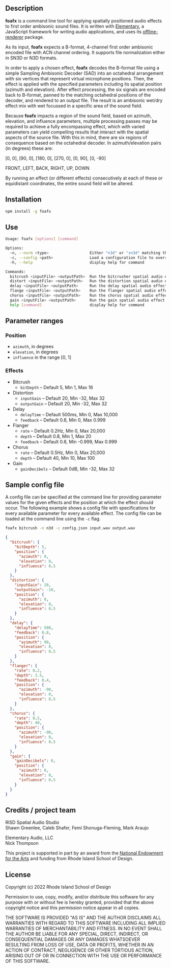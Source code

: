 ## Description

**foafx** is a command line tool for applying spatially positioned audio effects to first order ambisonic sound files.  It is written with [Elementary](https://www.elementary.audio/), a JavaScript framework for writing audio applications, and uses its [offline-renderer](https://www.elementary.audio/docs/packages/offline-renderer) package.

As its input, **foafx** expects a B-format, 4-channel first order ambisonic encoded file with ACN channel ordering.  It supports file normalization either in SN3D or N3D formats.

In order to apply a chosen effect, **foafx** decodes the B-format file using a simple Sampling Ambisonic Decoder (SAD) into an octahedral arrangement with six vertices that represent virtual microphone positions.  Then, the effect is applied with the specified parameters including its spatial position (azimuth and elevation).  After effect processing, the six signals are encoded back to B-format, panned to the matching octahedral positions of the decoder, and rendered to an output file.  The result is an ambisonic wet/dry effect mix with wet focussed in a specific area of the sound field.

Because **foafx** impacts a region of the sound field, based on azimuth, elevation, and influence parameters, multiple processing passes may be required to achieve a fully encompassing effect, which with varied parameters can yield compelling results that interact with the spatial aspects of the source file.  With this in mind, there are six regions of consequence based on the octahedral decoder. In azimuth/elevation pairs (in degrees) these are:

[0, 0], [90, 0], [180, 0], [270, 0], [0, 90], [0, -90]

FRONT, LEFT, BACK, RIGHT, UP, DOWN

By running an effect (or different effects) consecutively at each of these or equidistant coordinates, the entire sound field will be altered.

## Installation

```bash
npm install -g foafx
```

## Use

```bash
Usage: foafx [options] [command]

Options:
  -n, --norm <type>                  Either "n3d" or "sn3d" matching the input file encoding
  -c, --config <path>                Load a configuration file to override the default parameter settings
  -h, --help                         display help for command

Commands:
  bitcrush <inputFile> <outputPath>  Run the bitcrusher spatial audio effect over the input file
  distort <inputFile> <outputPath>   Run the distortion spatial audio effect over the input file
  delay <inputFile> <outputPath>     Run the delay spatial audio effect over the input file
  flange <inputFile> <outputPath>    Run the flanger spatial audio effect over the input file
  chorus <inputFile> <outputPath>    Run the chorus spatial audio effect over the input file
  gain <inputFile> <outputPath>      Run the gain spatial audio effect over the input file
  help [command]                     display help for command
```

## Parameter ranges

### Position

* `azimuth`, in degrees
* `elevation`, in degrees
* `influence` in the range [0, 1]

### Effects

* Bitcrush
    * `bitDepth` – Default 5, Min 1, Max 16
* Distortion
    * `inputGain` – Default 20, Min -32, Max 32
    * `outputGain` – Default 20, Min -32, Max 32
* Delay
    * `delayTime` – Default 500ms, Min 0, Max 10,000
    * `feedback` – Default 0.8, Min 0, Max 0.999
* Flanger
    * `rate` – Default 0.2Hz, Min 0, Max 20,000
    * `depth` – Default 0.8, Min 1, Max 20
    * `feedback` – Default 0.8, Min -0.999, Max 0.999
* Chorus
    * `rate` – Default 0.5Hz, Min 0, Max 20,000
    * `depth` – Default 40, Min 10, Max 100
* Gain
    * `gainDecibels` – Default 0dB, Min -32, Max 32

## Sample config file

A config file can be specified at the command line for providing parameter values for the given
effects and the position at which the effect should occur. The following example shows a config file
with specifications for every available parameter for every available effect. The config file can be
loaded at the command line using the `-c` flag.

```bash
foafx bitcrush -n n3d -c config.json input.wav output.wav
```

```json
{
  "bitcrush": {
    "bitDepth": 5,
    "position": {
      "azimuth": 0,
      "elevation": 0,
      "influence": 0.5
    }
  },
  "distortion": {
    "inputGain": 20,
    "outputGain": -10,
    "position": {
      "azimuth": 0,
      "elevation": 0,
      "influence": 0.5
    }
  },
  "delay": {
    "delayTime": 500,
    "feedback": 0.8,
    "position": {
      "azimuth": 90,
      "elevation": 0,
      "influence": 0.5
    }
  },
  "flanger": {
    "rate": 0.2,
    "depth": 3.5,
    "feedback": 0.4,
    "position": {
      "azimuth": -90,
      "elevation": 0,
      "influence": 0.5
    }
  },
  "chorus": {
    "rate": 0.5,
    "depth": 40,
    "position": {
      "azimuth": -90,
      "elevation": 0,
      "influence": 0.5
    }
  },
  "gain": {
    "gainDecibels": 0,
    "position": {
      "azimuth": 0,
      "elevation": 0,
      "influence": 0.5
    }
  }
}
```


## Credits / project team

RISD Spatial Audio Studio\
Shawn Greenlee, Caleb Shafer, Femi Shonuga-Fleming, Mark Araujo

Elementary Audio, LLC\
Nick Thompson

This project is supported in part by an award from the [National Endowment for the Arts](https://www.arts.gov/) and funding from Rhode Island School of Design.

## License

Copyright (c) 2022 Rhode Island School of Design

Permission to use, copy, modify, and/or distribute this software for any
purpose with or without fee is hereby granted, provided that the above
copyright notice and this permission notice appear in all copies.

THE SOFTWARE IS PROVIDED "AS IS" AND THE AUTHOR DISCLAIMS ALL WARRANTIES WITH
REGARD TO THIS SOFTWARE INCLUDING ALL IMPLIED WARRANTIES OF MERCHANTABILITY
AND FITNESS. IN NO EVENT SHALL THE AUTHOR BE LIABLE FOR ANY SPECIAL, DIRECT,
INDIRECT, OR CONSEQUENTIAL DAMAGES OR ANY DAMAGES WHATSOEVER RESULTING FROM
LOSS OF USE, DATA OR PROFITS, WHETHER IN AN ACTION OF CONTRACT, NEGLIGENCE OR
OTHER TORTIOUS ACTION, ARISING OUT OF OR IN CONNECTION WITH THE USE OR
PERFORMANCE OF THIS SOFTWARE.
